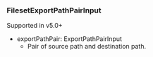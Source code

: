 ### FilesetExportPathPairInput
Supported in v5.0+

- exportPathPair: ExportPathPairInput
  - Pair of source path and destination path.
